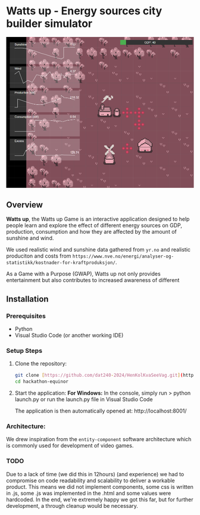 # Watts up - Energy sources city builder simulator

![Screenshot of Watts up](https://github.com/CKolle/hackathon-equinor/blob/main/docs/Screenshot.png)

## Overview
**Watts up**, the Watts up Game is an interactive application designed to help people learn and explore the effect of different energy sources on GDP, production, consumption and how they are affected by the amount of sunshine and wind.

We used realistic wind and sunshine data gathered from `yr.no` and realistic produciton and costs from `https://www.nve.no/energi/analyser-og-statistikk/kostnader-for-kraftproduksjon/`.

As a Game with a Purpose (GWAP), Watts up not only provides entertainment but also contributes to increased awareness of different

## Installation

### Prerequisites
- Python
- Visual Studio Code (or another working IDE)

### Setup Steps

1. Clone the repository:
   ```bash
   git clone [https://github.com/dat240-2024/HenKolKvaSeeVag.git](https://github.com/CKolle/hackathon-equinor/)
   cd hackathon-equinor
   ```

3. Start the application:
   **For Windows:**
      In the console, simply run > python launch.py or run the launch.py file in Visual Studio Code 

   The application is then automatically opened at:
      http://localhost:8001/

### Architecture:
We drew inspiration from the `entity-component` software architecture which is commonly used for development of video games. 

### TODO
Due to a lack of time (we did this in 12hours) (and experience) we had to compromise on code readability and scalability to deliver a workable product.
This means we did not implement components, some css is written in .js, some .js was implemented in the .html and some values were hardcoded. In the end, we're extremely happy we got this far, but for further development, a through cleanup would be necessary. 
